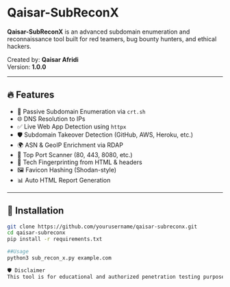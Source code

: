# Qaisar-SubReconX

**Qaisar-SubReconX** is an advanced subdomain enumeration and reconnaissance tool built for red teamers, bug bounty hunters, and ethical hackers.

Created by: **Qaisar Afridi**  
Version: **1.0.0**

---

## 🔥 Features

- 🔎 Passive Subdomain Enumeration via `crt.sh`
- 🌐 DNS Resolution to IPs
- ✅ Live Web App Detection using `httpx`
- 🛡️ Subdomain Takeover Detection (GitHub, AWS, Heroku, etc.)
- 🌍 ASN & GeoIP Enrichment via RDAP
- 🔧 Top Port Scanner (80, 443, 8080, etc.)
- 🧠 Tech Fingerprinting from HTML & headers
- 🖼️ Favicon Hashing (Shodan-style)
- 📊 Auto HTML Report Generation

---

## 🚀 Installation

```bash
git clone https://github.com/yourusername/qaisar-subreconx.git
cd qaisar-subreconx
pip install -r requirements.txt

##Usage
python3 sub_recon_x.py example.com

🛡️ Disclaimer
This tool is for educational and authorized penetration testing purposes only. Misuse may be illegal.
